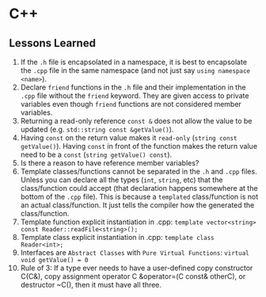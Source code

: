 # C++

## Lessons Learned

1. If the `.h` file is encapsolated in a namespace, it is best to encapsolate the `.cpp` file in the same namespace (and not just say `using namespace <name>`).
2. Declare `friend` functions in the `.h` file and their implementation in the `.cpp` file without the `friend` keyword. They are given access to private variables even though `friend` functions are not considered member variables.
3. Returning a read-only reference `const &` does not allow the value to be updated (e.g. `std::string const &getValue()`).
4. Having `const` on the return value makes it `read-only` (`string const getValue()`). Having `const` in front of the function makes the return value need to be a `const` (`string getValue() const`).
5. Is there a reason to have reference member variables?
6. Template classes/functions cannot be separated in the `.h` and `.cpp` files. Unless you can declare all the types (`int`, `string`, etc) that the class/function could accept (that declaration happens somewhere at the bottom of the `.cpp` file). This is because a `templated` class/function is not an actual class/function. It just tells the compiler how the generated the class/function.
7. Template function explicit instantiation in .cpp: `template vector<string> const Reader::readFile<string>();`
8. Template class explicit instantiation in .cpp: `template class Reader<int>;`
9. Interfaces are `Abstract Classes` with `Pure Virtual Functions`: `virtual void getValue() = 0`
10. Rule of 3: If a type ever needs to have a user-defined copy constructor C(C&), copy assignment operator C &operator=(C const& otherC), or destructor ~C(), then it must have all three.
